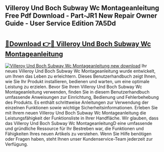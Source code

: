 ## Villeroy Und Boch Subway Wc Montageanleitung Free Pdf Download - Part-JR1 New Repair Owner Guide - User Service Edition 7A5Dd

# <h2><a href="http://df6batt.blite.top/?on=Villeroy+Und+Boch+Subway+Wc+Montageanleitung">🔗Download 👉🔴 Villeroy Und Boch Subway Wc Montageanleitung</a></h2>

[![Villeroy Und Boch Subway Wc Montageanleitung new download](https://i.imgur.com/lujVjoI.png)](http://df6batt.blite.top/?on=Villeroy+Und+Boch+Subway+Wc+Montageanleitung)
Ihr neues Villeroy Und Boch Subway Wc Montageanleitung wurde entwickelt, um Ihnen das Leben zu erleichtern. Dieses Benutzerhandbuch zeigt Ihnen, wie Sie Ihr Produkt installieren, bedienen und warten, um eine optimale Leistung zu erzielen. Bevor Sie Ihren Villeroy Und Boch Subway Wc Montageanleitung verwenden, finden Sie in diesem Benutzerhandbuch umfassende Anweisungen zur Einrichtung, Bedienung und Fehlerbehebung des Produkts. Es enthält schrittweise Anleitungen zur Verwendung der einzelnen Funktionen sowie wichtige Sicherheitsinformationen. Erleben Sie mit Ihrem neuen Villeroy Und Boch Subway Wc Montageanleitung die Leistungsfähigkeit der Funktionsliste in Ihrer Handfläche. Wir glauben, dass das Villeroy Und Boch Subway Wc MontageanleitungD eine umfassende und gründliche Ressource für Ihr Bestreben war, die Funktionen und Fähigkeiten Ihres neuen Artikels zu verstehen. Wenn Sie Hilfe benötigen oder Fragen haben, steht Ihnen unser Kundenservice-Team jederzeit zur Verfügung.
